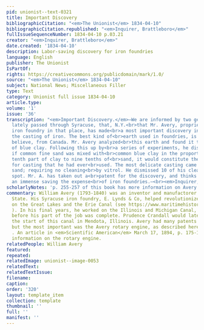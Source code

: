```yaml
---
pid: unionist--text-0321
title: Important Discovery
bibliographicCitation: "<em>The Unionist</em> 1834-04-10"
bibliographicCitation.republished: "<em>Inquirer, Brattleboro</em>"
fullIssueSequenceNumber: 1834-04-10 p.03.21
creator: "<em>Inquirer, Brattleboro</em>"
date.created: '1834-04-10'
description: Labor-saving discovery for iron foundries
language: English
publisher: The Unionist
IsPartOf: 
rights: https://creativecommons.org/publicdomain/mark/1.0/
source: "<em>The Unionist</em> 1834-04-10"
subject: National News; Miscellaneous Filler
type: Text
category: Unionist full issue 1834-04-10
article.type: 
volume: '1'
issue: '36'
transcription: "<em>Important Discovery.</em>—We are informed by two gentleman who
  lately passed through Syracuse, that, N.Y.<br>that Mr. Avery, proprietor of an extensive
  iron foundry in that place, has made<br>a most important discovery in relation to
  the casting of iron. The best kind of<br>earth used in foundries, is brought we
  believe, from Canada. Mr. Avery analyzed<br>this earth and found it to contain proportion
  of blue clay. Following this up by<br>a series of experiments, he discovered that
  if common fine sand was mixed with<br>common blue clay in the proportion of one
  tenth part of clay to nine tenths of<br>sand, it would constitute the best composition
  for casting that he had ever<br>used. The most delicate casting came out free from
  sand; requiring no cleaning<br>by vitrol. He dismissed 10 of his cleaners on the
  spot. Mr. A. has taken out a<br>patent for the discovery, and thinks it will make
  an immense saving the expense<br>of iron foundries.—<br><em>Inquirer, Brattleboro.</em>"
scholarlyNotes: 'p. 255-257 of this book has more information on Avery: https://quod.lib.umich.edu/m/moa/aja2321.0001.001/278?page=root;rgn=full+text;size=100;view=image'
commentary: William Avery (1793-1840) was an inventor and manufactorer in New York
  State. His Syracuse iron foundry, E. Lynds & Co, helped revolutionize transport
  on the Great Lakes and the Erie Canal (see https://www.maritimehistoryofthegreatlakes.ca/Documents/Engines/default.asp?ID=s005
  ). In his final years, he worked on the Illinois and Michigan Canal, but died suddenly
  before his part of the job was complete. Prudence Crandall would later live near
  the start of this canal in Mendota, Illinois. Avery had many patents to his name,
  but the most important was the Avery rotary engine, as described here - https://uh.edu/engines/epi1884.htm
  . An article in <em>Scientific American</em> March 17, 1894, p. 175-176 has more
  information on the rotary engine.
relatedPeople: William Avery
featured: 
repeated: 
relatedImage: unionist--image-0053
relatedText: 
relatedTextIssue: 
filename: 
caption: 
order: '320'
layout: template_item
collection: template
thumbnail: ''
full: ''
manifest: ''
---
```


